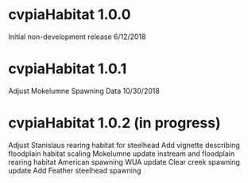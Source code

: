 # cvpiaHabitat 1.0.0
Initial non-development release 6/12/2018
# cvpiaHabitat 1.0.1
Adjust Mokelumne Spawning Data 10/30/2018
# cvpiaHabitat 1.0.2 (in progress)
Adjust Stanislaus rearing habitat for steelhead
Add vignette describing floodplain habitat scaling
Mokelumne update instream and floodplain rearing habitat
American spawning WUA update
Clear creek spawning update
Add Feather steelhead spawning

